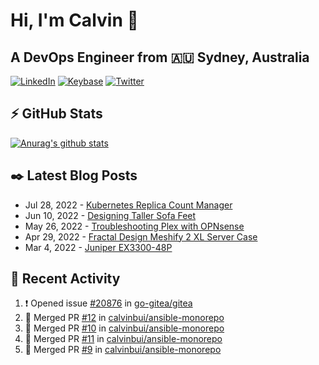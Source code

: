 # Hi, I'm Calvin 🍭
## A DevOps Engineer from 🇦🇺 Sydney, Australia</h3>

[![LinkedIn](https://img.shields.io/badge/-c–bui-0077B5?style=flat-square&labelColor=0077B5&logo=LinkedIn&logoColor=white)](https://www.linkedin.com/in/c-bui/)
[![Keybase](https://img.shields.io/badge/-calvinbui-ff6f21?style=flat-square&labelColor=ff6f21&logo=Keybase&logoColor=white)](https://keybase.io/calvinbui)
[![Twitter](https://img.shields.io/badge/-ASAPCalvin-1DA1F2?style=flat-square&labelColor=1DA1F2&logo=Twitter&logoColor=white)](https://twitter.com/ASAPCalvin)

<!-- https://github.com/rishavanand/github-profilinator -->
## ⚡ GitHub Stats
[![Anurag's github stats](https://github-readme-stats.vercel.app/api?username=calvinbui&count_private=true&hide_title=true)](https://github.com/anuraghazra/github-readme-stats)

<!-- https://github.com/gautamkrishnar/blog-post-workflow -->
## ✒️ Latest Blog Posts

<!-- BLOG-POST-LIST:START -->
- Jul 28, 2022 - [Kubernetes Replica Count Manager](https://calvin.me/kubernetes-replica-count-manager)
- Jun 10, 2022 - [Designing Taller Sofa Feet](https://calvin.me/designing-taller-sofa-feet)
- May 26, 2022 - [Troubleshooting Plex with OPNsense](https://calvin.me/plex-with-dns-over-tls)
- Apr 29, 2022 - [Fractal Design Meshify 2 XL Server Case](https://calvin.me/fractal-design-meshify-2-xl-server-case)
- Mar 4, 2022 - [Juniper EX3300-48P](https://calvin.me/juniper-ex3300-48p)

<!-- BLOG-POST-LIST:END -->

## 🏃‍ Recent Activity

<!--START_SECTION:activity-->
1. ❗️ Opened issue [#20876](https://github.com/go-gitea/gitea/issues/20876) in [go-gitea/gitea](https://github.com/go-gitea/gitea)
2. 🎉 Merged PR [#12](https://github.com/calvinbui/ansible-monorepo/pull/12) in [calvinbui/ansible-monorepo](https://github.com/calvinbui/ansible-monorepo)
3. 🎉 Merged PR [#10](https://github.com/calvinbui/ansible-monorepo/pull/10) in [calvinbui/ansible-monorepo](https://github.com/calvinbui/ansible-monorepo)
4. 🎉 Merged PR [#11](https://github.com/calvinbui/ansible-monorepo/pull/11) in [calvinbui/ansible-monorepo](https://github.com/calvinbui/ansible-monorepo)
5. 🎉 Merged PR [#9](https://github.com/calvinbui/ansible-monorepo/pull/9) in [calvinbui/ansible-monorepo](https://github.com/calvinbui/ansible-monorepo)
<!--END_SECTION:activity-->
